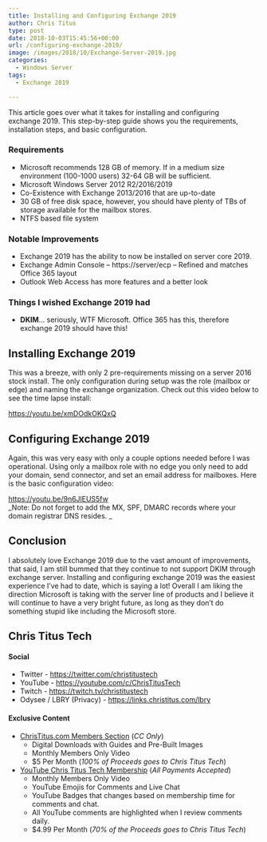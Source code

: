 ```yaml
---
title: Installing and Configuring Exchange 2019
author: Chris Titus
type: post
date: 2018-10-03T15:45:56+00:00
url: /configuring-exchange-2019/
image: /images/2018/10/Exchange-Server-2019.jpg
categories:
  - Windows Server
tags:
  - Exchange 2019

---
```

This article goes over what it takes for installing and configuring exchange 2019. This step-by-step guide shows you the requirements, installation steps, and basic configuration.<!--more-->

### Requirements

  * Microsoft recommends 128 GB of memory. If in a medium size environment (100-1000 users) 32-64 GB will be sufficient.
  * Microsoft Windows Server 2012 R2/2016/2019
  * Co-Existence with Exchange 2013/2016 that are up-to-date
  * 30 GB of free disk space, however, you should have plenty of TBs of storage available for the mailbox stores.
  * NTFS based file system

### Notable Improvements

  * Exchange 2019 has the ability to now be installed on server core 2019.
  * Exchange Admin Console &#8211; https://server/ecp &#8211; Refined and matches Office 365 layout
  * Outlook Web Access has more features and a better look

### Things I wished Exchange 2019 had

  * **DKIM**&#8230; seriously, WTF Microsoft. Office 365 has this, therefore exchange 2019 should have this!

## Installing Exchange 2019

This was a breeze, with only 2 pre-requirements missing on a server 2016 stock install. The only configuration during setup was the role (mailbox or edge) and naming the exchange organization. Check out this video below to see the time lapse install:

https://youtu.be/xmDOdkOKQxQ

## Configuring Exchange 2019

Again, this was very easy with only a couple options needed before I was operational. Using only a mailbox role with no edge you only need to add your domain, send connector, and set an email address for mailboxes. Here is the basic configuration video:

https://youtu.be/9n6JlEUS5fw  
_Note: Do not forget to add the MX, SPF, DMARC records where your domain registrar DNS resides. _

## Conclusion

I absolutely love Exchange 2019 due to the vast amount of improvements, that said, I am still bummed that they continue to not support DKIM through exchange server. Installing and configuring exchange 2019 was the easiest experience I&#8217;ve had to date, which is saying a lot! Overall I am liking the direction Microsoft is taking with the server line of products and I believe it will continue to have a very bright future, as long as they don&#8217;t do something stupid like including the Microsoft store.

## Chris Titus Tech

#### Social

- Twitter - <https://twitter.com/christitustech>
- YouTube - <https://youtube.com/c/ChrisTitusTech>
- Twitch - <https://twitch.tv/christitustech>
- Odysee / LBRY (Privacy) - <https://links.christitus.com/lbry>

#### Exclusive Content

- [ChrisTitus.com Members Section][1] (_CC Only_)
  - Digital Downloads with Guides and Pre-Built Images
  - Monthly Members Only Video
  - $5 Per Month (_100% of Proceeds goes to Chris Titus Tech_)
- [YouTube Chris Titus Tech Membership][2] (_All Payments Accepted_)
  - Monthly Members Only Video
  - YouTube Emojis for Comments and Live Chat
  - YouTube Badges that changes based on membership time for comments and chat.
  - All YouTube comments are highlighted when I review comments daily. 
  - $4.99 Per Month (_70% of the Proceeds goes to Chris Titus Tech_)

 [1]: https://portal.christitus.com
 [2]: https://links.christitus.com/join